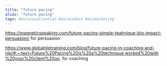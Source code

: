 ```yaml
---
title: "future pacing"
alias: "future pacing"
tags: #on/visualization #on/mindset #on/marketing
---
```



https://magneticspeaking.com/future-pacing-simple-teahnique-big-impact-persuasion/ for persuasion

https://www.globalnlptraining.com/blog/future-pacing-in-coaching-and-nlp/#:~:text=Future%20Pacing%20is%20a%20technique,worked%20with%20your%20client%20on. for coaching